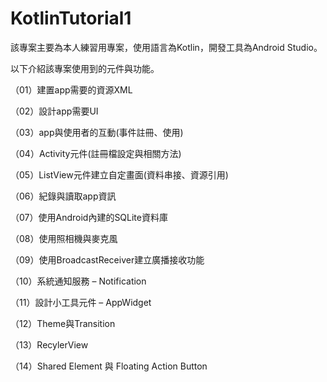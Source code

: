 # KotlinTutorial1
該專案主要為本人練習用專案，使用語言為Kotlin，開發工具為Android Studio。

以下介紹該專案使用到的元件與功能。

（01）建置app需要的資源XML

（02）設計app需要UI

（03）app與使用者的互動(事件註冊、使用)

（04）Activity元件(註冊檔設定與相關方法)

（05）ListView元件建立自定畫面(資料串接、資源引用)

（06）紀錄與讀取app資訊

（07）使用Android內建的SQLite資料庫

（08）使用照相機與麥克風

（09）使用BroadcastReceiver建立廣播接收功能

（10）系統通知服務 – Notification

（11）設計小工具元件 – AppWidget

（12）Theme與Transition

（13）RecylerView

（14）Shared Element 與 Floating Action Button
